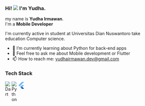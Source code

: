 ### Hi! <img src="https://raw.githubusercontent.com/MartinHeinz/MartinHeinz/master/wave.gif" width="30px"> I'm Yudha.
my name is **Yudha Irmawan**.\
I'm a **Mobile Developer**

I'm currently active in student at Universitas Dian Nuswantoro take education  Computer science.

- 🌱 I’m currently learning about Python for back-end apps
- 💬 Feel free to ask me about Mobile development or Flutter
- 📫 How to reach me: yudhairmawan.dev@gmail.com

### Tech Stack
 <a href="#"><img align="left" alt="Dart" title="Dart" width="21px" src="https://upload.wikimedia.org/wikipedia/commons/7/7e/Dart-logo.png" /></a>
 <a href="#"><img align="left" alt="Python" title="Python" width="21px" src="https://upload.wikimedia.org/wikipedia/commons/c/c3/Python-logo-notext.svg" /></a>
 <a href="#"><img align="left" alt="Flutter" title="Flutter" width="21px" src="https://raw.githubusercontent.com/dnfield/flutter_svg/7d374d7107561cbd906d7c0ca26fef02cc01e7c8/example/assets/flutter_logo.svg?sanitize=true" /></a> 
<br>
  
